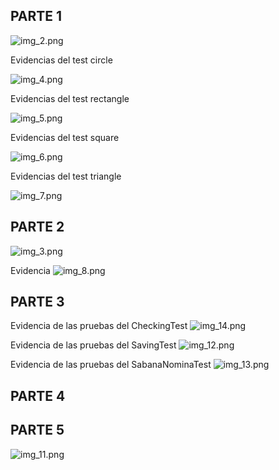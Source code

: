 ## PARTE 1
![img_2.png](img_2.png)

Evidencias del test circle

![img_4.png](img_4.png)

Evidencias del test rectangle

![img_5.png](img_5.png)

Evidencias del test square

![img_6.png](img_6.png)

Evidencias del test triangle

![img_7.png](img_7.png)

## PARTE 2
![img_3.png](img_3.png)

Evidencia
![img_8.png](img_8.png)

## PARTE 3
Evidencia de las pruebas del CheckingTest
![img_14.png](img_14.png)

Evidencia de las pruebas del SavingTest
![img_12.png](img_12.png)

Evidencia de las pruebas del SabanaNominaTest
![img_13.png](img_13.png)

## PARTE 4



## PARTE 5
![img_11.png](img_11.png)